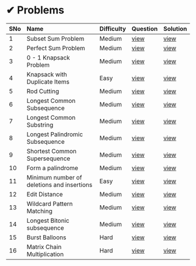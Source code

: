 # ✔ Problems

SNo | Name | Difficulty | Question | Solution |
----|:-----|------------|----------|----------|
1 | Subset Sum Problem | Medium | [view](https://practice.geeksforgeeks.org/problems/subset-sum-problem-1611555638/1) | [view](Subset%20Sum%20Problem.cpp)
2 | Perfect Sum Problem | Medium | [view](https://practice.geeksforgeeks.org/problems/perfect-sum-problem5633/1) | [view](Perfect%20Sum%20Problem.cpp)
3 | 0 - 1 Knapsack Problem | Medium | [view](https://practice.geeksforgeeks.org/problems/0-1-knapsack-problem0945/1) | [view](0%20-%201%20Knapsack%20Problem.cpp)
4 | Knapsack with Duplicate Items | Easy | [view](https://practice.geeksforgeeks.org/problems/knapsack-with-duplicate-items4201/1) | [view](Knapsack%20with%20Duplicate%20Items.cpp)
5 | Rod Cutting | Medium | [view](https://practice.geeksforgeeks.org/problems/rod-cutting0840/1) | [view](Rod%20Cutting.cpp)
6 | Longest Common Subsequence | Medium | [view](https://practice.geeksforgeeks.org/problems/longest-common-subsequence-1587115620/1) | [view](Longest%20Common%20Subsequence.cpp)
7 | Longest Common Substring | Medium | [view](https://practice.geeksforgeeks.org/problems/longest-common-substring1452/1) | [view](Longest%20Common%20Substring.cpp)
8 | Longest Palindromic Subsequence | Medium | [view](https://practice.geeksforgeeks.org/problems/longest-palindromic-subsequence-1612327878/1) | [view](Longest%20Palindromic%20Subsequence.cpp)
9 | Shortest Common Supersequence | Medium | [view](https://practice.geeksforgeeks.org/problems/shortest-common-supersequence0322/1) | [view](Shortest%20Common%20Supersequence.cpp)
10 | Form a palindrome | Medium | [view](https://practice.geeksforgeeks.org/problems/form-a-palindrome1455/1) | [view](Form%20a%20palindrome.cpp)
11 | Minimum number of deletions and insertions | Easy | [view](https://practice.geeksforgeeks.org/problems/minimum-number-of-deletions-and-insertions0209/1) | [view](Minimum%20number%20of%20deletions%20and%20insertions.cpp)
12 | Edit Distance | Medium | [view](https://practice.geeksforgeeks.org/problems/edit-distance3702/1) | [view](Edit%20Distance.cpp)
13 | Wildcard Pattern Matching | Medium | [view](https://practice.geeksforgeeks.org/problems/wildcard-pattern-matching/1) | [view](Wildcard%20Pattern%20Matching.cpp)
14 | Longest Bitonic subsequence | Medium | [view](https://practice.geeksforgeeks.org/problems/longest-bitonic-subsequence0824/1) | [view](Longest%20Bitonic%20subsequence.cpp)
15 | Burst Balloons | Hard | [view](https://practice.geeksforgeeks.org/problems/burst-balloons/1) | [view](Burst%20Balloons.cpp)
16 | Matrix Chain Multiplication | Hard | [view](https://practice.geeksforgeeks.org/problems/matrix-chain-multiplication0303/1) | [view](Matrix%20Chain%20Multiplication.cpp)